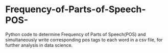 # Frequency-of-Parts-of-Speech-POS-

Python code to determine Frequency of Parts of Speech(POS)
and simultaneously write corresponding pos tags to each word 
in a csv file, for further analysis in data science.
